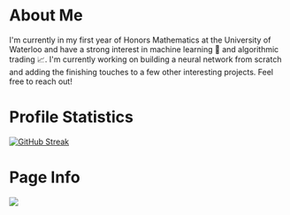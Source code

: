 # About Me
I'm currently in my first year of Honors Mathematics at the University of Waterloo and have a strong interest in machine learning 🤖 and algorithmic trading :chart_with_upwards_trend:. I'm currently working on building a neural network from scratch and adding the finishing touches to a few other interesting projects. Feel free to reach out!

# Profile Statistics
[![GitHub Streak](http://github-readme-streak-stats.herokuapp.com?user=jtang25&theme=github-dark-blue&show_icons=true&hide_border=true&border_radius=0)](https://git.io/streak-stats)

# Page Info
![](https://komarev.com/ghpvc/?username=jtang25)

